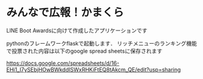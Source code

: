 # みんなで広報！かまくら
LINE Boot Awardsに向けて作成したアプリケーションです

pythonのフレームワークflaskで起動します．
リッチメニューのランキング機能で投票された内容は以下のgoogle spread sheetsに保存されます

https://docs.google.com/spreadsheets/d/16-EHi1_I7ySEbjHOwBWkddISWxRHKiFtEQ8tAkcm_QE/edit?usp=sharing
